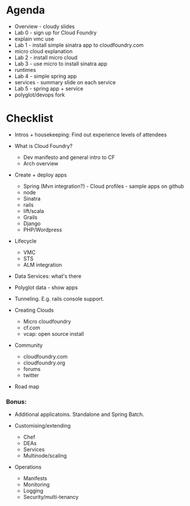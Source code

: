 # Agenda

* Overview - cloudy slides
* Lab 0 - sign up for Cloud Foundry
* explain vmc use
* Lab 1 - install simple sinatra app to cloudfoundry.com
* micro cloud explanation
* Lab 2 - install micro cloud
* Lab 3 - use micro to install sinatra app
* runtimes
* Lab 4 - simple spring app
* services - summary slide on each service
* Lab 5 - spring app + service
* polyglot/devops fork

# Checklist

* Intros + housekeeping: Find out experience levels of attendees

* What is Cloud Foundry?
   * Dev manifesto and general intro to CF
   * Arch overview

* Create + deploy apps
    * Spring (Mvn integration?) - Cloud profiles - sample apps on github
    * node
    * Sinatra
    * rails
    * lift/scala
    * Grails
    * Django
    * PHP/Wordpress

* Lifecycle
   * VMC
   * STS
   * ALM integration

* Data Services: what's there

* Polyglot data - show apps

* Tunneling.  E.g. rails console support.

* Creating Clouds
    * Micro cloudfoundry
    * cf.com
    * vcap: open source install

* Community
    * cloudfoundry.com
    * cloudfoundry.org
    * forums
    * twitter

* Road map

### Bonus:

* Additional applicatoins.  Standalone and Spring Batch.
 
* Customising/extending
    * Chef
    * DEAs
    * Services
    * Multinode/scaling

* Operations
    * Manifests
    * Monitoring
    * Logging
    * Security/multi-tenancy

